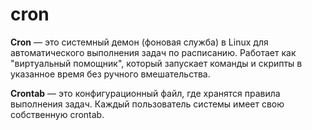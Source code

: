 # cron

**Cron** — это системный демон (фоновая служба) в Linux для автоматического выполнения задач по расписанию. Работает как "виртуальный помощник", который запускает команды и скрипты в указанное время без ручного вмешательства.  

**Crontab** — это конфигурационный файл, где хранятся правила выполнения задач. Каждый пользователь системы имеет свою собственную crontab.


